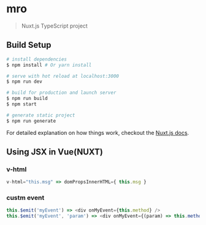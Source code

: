 # mro

> Nuxt.js TypeScript project

## Build Setup

``` bash
# install dependencies
$ npm install # Or yarn install

# serve with hot reload at localhost:3000
$ npm run dev

# build for production and launch server
$ npm run build
$ npm start

# generate static project
$ npm run generate
```

For detailed explanation on how things work, checkout the [Nuxt.js docs](https://github.com/nuxt/nuxt.js).


## Using JSX in Vue(NUXT)

### v-html
```js
v-html="this.msg" => domPropsInnerHTML={ this.msg }
```

### custm event
```js
this.$emit('myEvent') => <div onMyEvent={this.method} />  
this.$emit('myEvent', 'param') => <div onMyEvent={(param) => this.method(param)} />
```

